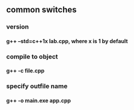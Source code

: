
## common switches

### version
#### g++ –std=c++1x lab.cpp, where x is 1 by default

### compile to object
#### g++ -c file.cpp

### specify outfile name
#### g++ -o main.exe app.cpp
